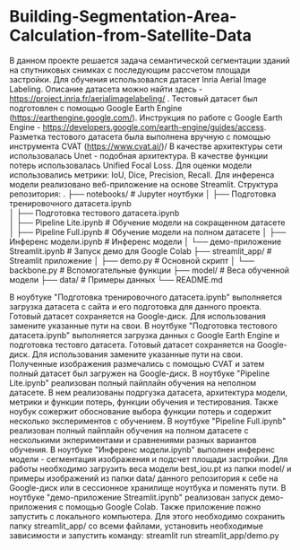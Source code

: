 # Building-Segmentation-Area-Calculation-from-Satellite-Data

В данном проекте решается задача семантической сегментации зданий на спутниковых снимках с последующим рассчетом площади застройки. 
Для обучения использовался датасет Inria Aerial Image Labeling. Описание датасета можно найти здесь - https://project.inria.fr/aerialimagelabeling/ .
Тестовый датасет был подготовлен с помощью Google Earth Engine (https://earthengine.google.com/). Инструкция по работе с Google Earth Engine - https://developers.google.com/earth-engine/guides/access. Разметка тестового датасета была выполнена вручную с помощью инструмента CVAT (https://www.cvat.ai/)/
В качестве архитектуры сети использовалась Unet - подобная архитектура. 
В качестве функции потерь использовалась Unified Focal Loss.
Для оценки модели использовались метрики: IoU, Dice, Precision, Recall.
Для инференса модели реализовано веб-приложение на основе Streamlit.
Структура репозитория:
.
├── notebooks/                                      # Jupyter ноутбуки
│   ├── Подготовка тренировочного датасета.ipynb    
│   ├── Подготовка тестового датасета.ipynb        
│   ├── Pipeline Lite.ipynb                         # Обучение модели на сокращенном датасете
│   ├── Pipeline Full.ipynb                         # Обучение модели на полном датасете
│   ├── Инференс модели.ipynb                       # Инференс модели
│   └── демо-приложение Streamlit.ipynb             # Запуск демо для Google Colab
├── streamlit_app/                                  # Streamlit приложение
│   ├── demo.py                                     # Основной скрипт
│   └── backbone.py                                 # Вспомогательные функции
├── model/                                          # Веса обученной модели
├── data/                                           # Примеры данных
└── README.md

В ноубтуке "Подготовка тренировочного датасета.ipynb" выполняется загрузка датасета с сайта и его подготовка для данного проекта. Готовый датасет сохраняется на Google-диск. Для использования замените указанные пути на свои.
В ноутбуке "Подготовка тестового датасета.ipynb" выполняется загрузка данных с Google Earth Engine и подготовка тестовго датасета. Готовый датасет сохраняется на Google-диск. Для использования замените указанные пути на свои. Полученные изображения размечались с помощью CVAT и затем полный датасет был загружен на Google-диск. 
В ноутбуке "Pipeline Lite.ipynb" реализован полный пайплайн обучения на неполном датасете. В нем реализованы подргузка датасета, архитектура модели, метрики и функции потерь, функции обучения и тестирования. Также ноубук сожержит обоснование выбора функции потерь и содержит несколько экспериментов с обучением.
В ноутбуке "Pipeline Full.ipynb" реализован полный пайплайн обучения на полном датасете с несколькими экпериментами и сравнениями разных вариантов обучения. 
В ноутбуке "Инференс модели.ipynb" выполнен инференс модели - сегментация изображения и подсчет площади застройки. Для работы необходимо загрузить веса модели best_iou.pt из папки model/ и примеры изображений из папки data/ данного репозитория к себе на Google-диск или в сессионное хранилище ноутбука и поменять пути. 
В ноутбуке "демо-приложение Streamlit.ipynb" реализован запуск демо-приложения с помощью Google Colab.
Также приложение пожно запустить с локального компьютера. Для этого необходимо сохранить папку streamlit_app/ со всеми файлами, установить необходимые зависимости и запустить команду: streamlit run streamlit_app/demo.py


